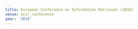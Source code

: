 ```yaml
---
title: European Conference on Information Retrieval (2018)
venue: ecir_conference
year: '2018'
---
```

